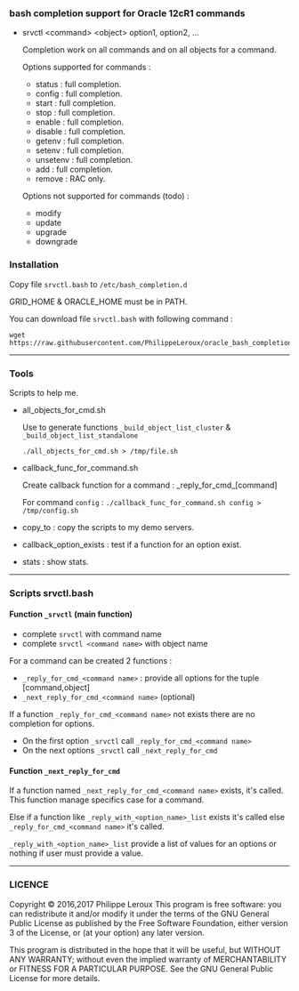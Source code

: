 ### bash completion support for Oracle 12cR1 commands

* srvctl \<command\> \<object\> option1, option2, ...

	Completion work on all commands and on all objects for a command.

	Options supported for commands :
	* status : full completion.
	* config : full completion.
	* start : full completion.
	* stop : full completion.
	* enable : full completion.
	* disable : full completion.
	* getenv : full completion.
	* setenv : full completion.
	* unsetenv : full completion.
	* add : full completion.
	* remove : RAC only.

	Options not supported for commands (todo) :
	* modify
	* update
	* upgrade
	* downgrade

### Installation
Copy file `srvctl.bash` to `/etc/bash_completion.d`

GRID_HOME & ORACLE_HOME must be in PATH.

You can download file `srvctl.bash` with following command :
```
wget https://raw.githubusercontent.com/PhilippeLeroux/oracle_bash_completion/master/srvctl.bash
```

--------------------------------------------------------------------------------

### Tools
Scripts to help me.

* all_objects_for_cmd.sh

	Use to generate functions `_build_object_list_cluster` & `_build_object_list_standalone`

	```
	./all_objects_for_cmd.sh > /tmp/file.sh
	```

* callback_func_for_command.sh

	Create callback function for a command : \_reply_for_cmd_[command]

	For command `config` : `./callback_func_for_command.sh config > /tmp/config.sh`

* copy_to : copy the scripts to my demo servers.

* callback_option_exists : test if a function for an option exist.

* stats : show stats.

--------------------------------------------------------------------------------

### Scripts srvctl.bash
#### Function `_srvctl` (main function)
* complete `srvctl` with command name
* complete `srvctl <command name>` with object name

For a command can be created 2 functions :
* `_reply_for_cmd_<command name>` : provide all options for the tuple [command,object]
* `_next_reply_for_cmd_<command name>` (optional)

If a function `_reply_for_cmd_<command name>` not exists there are no completion
for options.

* On the first option `_srvctl` call `_reply_for_cmd_<command name>`
* On the next options `_srvctl` call `_next_reply_for_cmd`

#### Function `_next_reply_for_cmd`
If a function named `_next_reply_for_cmd_<command name>` exists, it's called. This
function manage specifics case for a command.

Else if a function like `_reply_with_<option_name>_list` exists it's called else
`_reply_for_cmd_<command name>` it's called.

`_reply_with_<option_name>_list` provide a list of values for an options or nothing
if user must provide a value.

--------------------------------------------------------------------------------

### LICENCE

Copyright © 2016,2017 Philippe Leroux
This program is free software: you can redistribute it and/or modify
it under the terms of the GNU General Public License as published by
the Free Software Foundation, either version 3 of the License, or
(at your option) any later version.

This program is distributed in the hope that it will be useful,
but WITHOUT ANY WARRANTY; without even the implied warranty of
MERCHANTABILITY or FITNESS FOR A PARTICULAR PURPOSE.  See the
GNU General Public License for more details.
